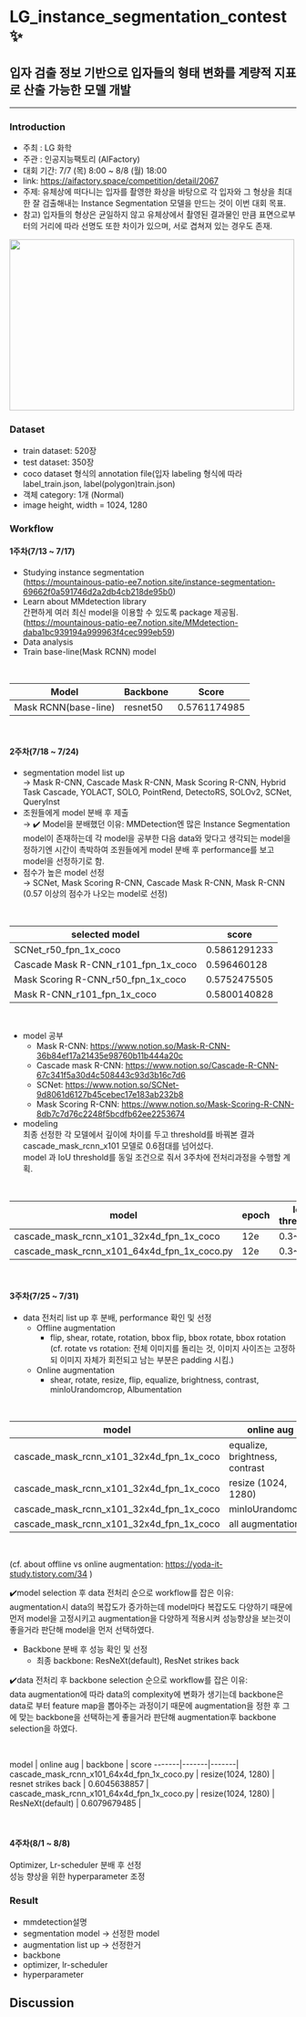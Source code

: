 # LG_instance_segmentation_contest ✨
## 입자 검출 정보 기반으로 입자들의 형태 변화를 계량적 지표로 산출 가능한 모델 개발

---
### Introduction
- 주최 : LG 화학 <br/>
- 주관 : 인공지능팩토리 (AIFactory) <br/>
- 대회 기간: 7/7 (목) 8:00 ~ 8/8 (월) 18:00 <br/>
- link: https://aifactory.space/competition/detail/2067 <br/>
- 주제: 유체상에 떠다니는 입자를 촬영한 화상을 바탕으로 각 입자와 그 형상을 최대한 잘 검출해내는 Instance Segmentation 모델을 만드는 것이 이번 대회 목표. <br/>
- 참고) 입자들의 형상은 균일하지 않고 유체상에서 촬영된 결과물인 만큼 표면으로부터의 거리에 따라 선명도 또한 차이가 있으며, 서로 겹쳐져 있는 경우도 존재. <br/>

<img src='https://user-images.githubusercontent.com/61971952/188265389-b1461854-a775-423b-bd1a-a901de19bef9.png' width = '500' height = '300'/> <br/>

### Dataset
- train dataset: 520장 <br/>
- test dataset: 350장 <br/>
- coco dataset 형식의 annotation file(입자 labeling 형식에 따라 label_train.json, label(polygon)train.json) <br/>
- 객체 category: 1개 (Normal) <br/>
- image height, width = 1024, 1280 <br/>

### Workflow
#### 1주차(7/13 ~ 7/17)
* Studying instance segmentation </br>
(https://mountainous-patio-ee7.notion.site/instance-segmentation-69662f0a591746d2a2db4cb218de95b0) </br> 
* Learn about MMdetection library </br>
간편하게 여러 최신 model을 이용할 수 있도록 package 제공됨. </br>
(https://mountainous-patio-ee7.notion.site/MMdetection-daba1bc939194a999963f4cec999eb59) </br>
* Data analysis 
* Train base-line(Mask RCNN) model <br/>
</br>

 Model | Backbone | Score
 -------------|-------|-------|
 Mask RCNN(base-line) | resnet50 |  0.5761174985  |

</br>

#### 2주차(7/18 ~ 7/24)
* segmentation model list up </br>
→ Mask R-CNN, Cascade Mask R-CNN, Mask Scoring R-CNN, Hybrid Task Cascade, YOLACT, SOLO, PointRend, DetectoRS, SOLOv2, SCNet, QueryInst
* 조원들에게 model 분배 후 제출 </br>
→ ✔️ Model을 분배했던 이유: MMDetection엔 많은 Instance Segmentation model이 존재하는데 각 model을 공부한 다음 data와 맞다고 생각되는 model을 정하기엔 시간이 촉박하여 조원들에게 model 분배 후 performance를 보고 model을 선정하기로 함.
* 점수가 높은 model 선정 </br>
→ SCNet, Mask Scoring R-CNN, Cascade Mask R-CNN, Mask R-CNN  </br>
(0.57 이상의 점수가 나오는 model로 선정)
</br>

selected model | score
-------|-------|
SCNet_r50_fpn_1x_coco  |  0.5861291233  |
Cascade Mask R-CNN_r101_fpn_1x_coco | 0.596460128 |
Mask Scoring R-CNN_r50_fpn_1x_coco | 0.5752475505  |
Mask R-CNN_r101_fpn_1x_coco  |  0.5800140828 |
   
</br>

* model 공부 </br>
  * Mask R-CNN: https://www.notion.so/Mask-R-CNN-36b84ef17a21435e98760b11b444a20c
  * Cascade mask R-CNN: https://www.notion.so/Cascade-R-CNN-67c341f5a30d4c508443c93d3b16c7d6
  * SCNet: https://www.notion.so/SCNet-9d8061d6127b45cebec17e183ab232b8
  * Mask Scoring R-CNN: https://www.notion.so/Mask-Scoring-R-CNN-8db7c7d76c2248f5bcdfb62ee2253674 </br>
* modeling <br/>
최종 선정한 각 모델에서 깊이에 차이를 두고 threshold를 바꿔본 결과 </br> cascade_mask_rcnn_x101 모델로 0.6점대를 넘어섰다. </br>
model 과 IoU threshold를 동일 조건으로 줘서 3주차에 전처리과정을 수행할 계획.
</br>

model | epoch | IoU threshold | score
-------|-------|-------|-------|
cascade_mask_rcnn_x101_32x4d_fpn_1x_coco | 12e | 0.3~0.6 | 0.6065363398 |
cascade_mask_rcnn_x101_64x4d_fpn_1x_coco.py | 12e | 0.3~0.6 | 0.6079679485 |

</br>

#### 3주차(7/25 ~ 7/31)
* data 전처리 list up 후 분배, performance 확인 및 선정 </br>
  * Offline augmentation
    * flip, shear, rotate, rotation, bbox flip, bbox rotate, bbox rotation </br>
(cf. rotate vs rotation: 전체 이미지를 돌리는 것, 이미지 사이즈는 고정하되 이미지 자체가 회전되고 남는 부분은 padding 시킴.)
  * Online augmentation </br>
    * shear, rotate, resize, flip, equalize, brightness, contrast, minIoUrandomcrop, Albumentation </br>

</br>

model | online aug | score
-------|-------|-------|
cascade_mask_rcnn_x101_32x4d_fpn_1x_coco | equalize, brightness, contrast | 0.6044010023 |
cascade_mask_rcnn_x101_32x4d_fpn_1x_coco | resize (1024, 1280) | 0.6084128911 |
cascade_mask_rcnn_x101_32x4d_fpn_1x_coco | minIoUrandomcrop | 0.6023441395 |
cascade_mask_rcnn_x101_32x4d_fpn_1x_coco | all augmentation | 0.5452023496 |

</br>

(cf. about offline vs online augmentation: https://yoda-it-study.tistory.com/34 )
 
 ✔️model selection 후 data 전처리 순으로 workflow를 잡은 이유: </br>
 augmentation시 data의 복잡도가 증가하는데 model마다 복잡도도 다양하기 때문에 </br>
 먼저 model을 고정시키고 augmentation을 다양하게 적용시켜 성능향상을 보는것이 좋을거라 판단해 model을 먼저 선택하였다.
* Backbone 분배 후 성능 확인 및 선정 <br/>
  * 최종 backbone: ResNeXt(default), ResNet strikes back </br>

✔️data 전처리 후 backbone selection 순으로 workflow를 잡은 이유: </br>
data augmentation에 따라 data의 complexity에 변화가 생기는데 backbone은 data로 부터 feature map을 뽑아주는 과정이기 때문에 augmentation을 정한 후 그에 맞는 backbone을 선택하는게 좋을거라 판단해 augmentation후 backbone selection을 하였다.

</br>

model | online aug | backbone | score
-------|-------|-------|
cascade_mask_rcnn_x101_64x4d_fpn_1x_coco.py | resize(1024, 1280) | resnet strikes back | 0.6045638857 |
cascade_mask_rcnn_x101_64x4d_fpn_1x_coco.py | resize(1024, 1280) | ResNeXt(default) | 0.6079679485 |

</br>

#### 4주차(8/1 ~ 8/8)
Optimizer, Lr-scheduler 분배 후 선정 <br/>
성능 향상을 위한 hyperparameter 조정 <br/>

### Result
- mmdetection설명
- segmentation model -> 선정한 model
- augmentation list up -> 선정한거
- backbone 
- optimizer, lr-scheduler
- hyperparameter


## Discussion
